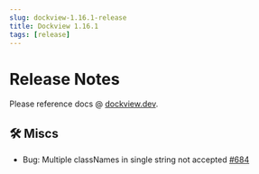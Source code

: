 ```yaml
---
slug: dockview-1.16.1-release
title: Dockview 1.16.1
tags: [release]
---
```


# Release Notes

Please reference docs @ [dockview.dev](https://dockview.dev).

## 🛠 Miscs

-   Bug: Multiple classNames in single string not accepted [#684](https://github.com/mathuo/dockview/issues/684)
